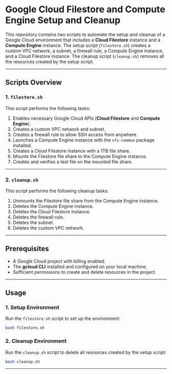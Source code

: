 # Google Cloud Filestore and Compute Engine Setup and Cleanup

This repository contains two scripts to automate the setup and cleanup of a Google Cloud environment that includes a **Cloud Filestore** instance and a **Compute Engine** instance. The setup script (`filestore.sh`) creates a custom VPC network, a subnet, a firewall rule, a Compute Engine instance, and a Cloud Filestore instance. The cleanup script (`cleanup.sh`) removes all the resources created by the setup script.

---

## **Scripts Overview**

### **1. `filestore.sh`**
This script performs the following tasks:
1. Enables necessary Google Cloud APIs (**Cloud Filestore** and **Compute Engine**).
2. Creates a custom VPC network and subnet.
3. Creates a firewall rule to allow SSH access from anywhere.
4. Launches a Compute Engine instance with the `nfs-common` package installed.
5. Creates a Cloud Filestore instance with a 1TB file share.
6. Mounts the Filestore file share to the Compute Engine instance.
7. Creates and verifies a test file on the mounted file share.

---

### **2. `cleanup.sh`**
This script performs the following cleanup tasks:
1. Unmounts the Filestore file share from the Compute Engine instance.
2. Deletes the Compute Engine instance.
3. Deletes the Cloud Filestore instance.
4. Deletes the firewall rule.
5. Deletes the subnet.
6. Deletes the custom VPC network.

---

## **Prerequisites**
- A Google Cloud project with billing enabled.
- The **gcloud CLI** installed and configured on your local machine.
- Sufficient permissions to create and delete resources in the project.

---

## **Usage**

### **1. Setup Environment**
Run the `filestore.sh` script to set up the environment:
```bash
bash filestore.sh
```

### **2. Cleanup Environment**
Run the `cleanup.sh` script to delete all resources created by the setup script:
```bash
bash cleanup.sh
```

---

